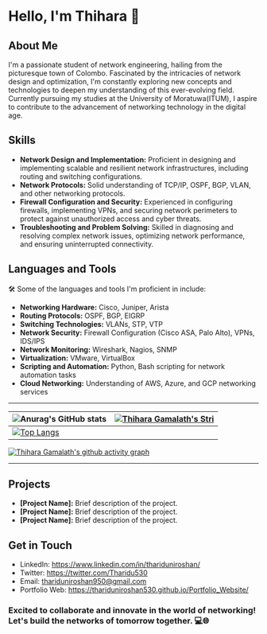 # Hello, I'm Thihara 👋

## About Me
I'm a passionate student of network engineering, hailing from the picturesque town of Colombo. Fascinated by the intricacies of network design and optimization, I'm constantly exploring new concepts and technologies to deepen my understanding of this ever-evolving field. Currently pursuing my studies at the University of Moratuwa(ITUM), I aspire to contribute to the advancement of networking technology in the digital age.

## Skills

- **Network Design and Implementation:** Proficient in designing and implementing scalable and resilient network infrastructures, including routing and switching configurations.
- **Network Protocols:** Solid understanding of TCP/IP, OSPF, BGP, VLAN, and other networking protocols.
- **Firewall Configuration and Security:** Experienced in configuring firewalls, implementing VPNs, and securing network perimeters to protect against unauthorized access and cyber threats.
- **Troubleshooting and Problem Solving:** Skilled in diagnosing and resolving complex network issues, optimizing network performance, and ensuring uninterrupted connectivity.



## Languages and Tools
🛠️ Some of the languages and tools I'm proficient in include:
- **Networking Hardware:** Cisco, Juniper, Arista
- **Routing Protocols:** OSPF, BGP, EIGRP
- **Switching Technologies:** VLANs, STP, VTP
- **Network Security:** Firewall Configuration (Cisco ASA, Palo Alto), VPNs, IDS/IPS
- **Network Monitoring:** Wireshark, Nagios, SNMP
- **Virtualization:** VMware, VirtualBox
- **Scripting and Automation:** Python, Bash scripting for network automation tasks
- **Cloud Networking:** Understanding of AWS, Azure, and GCP networking services



---
| ![Anurag's GitHub stats](https://github-readme-stats.vercel.app/api?username=ThiharaGamalath&show_icons=true&theme=radical) | [![Thihara Gamalath's Stri](https://streak-stats.demolab.com?user=ThiharaGamalath&theme=dark&border_radius=7&mode=weekly)](https://git.io/streak-stats) |
| ------------------------------------------------------------ | ------------------------------------------------------------ |
| [![Top Langs](https://github-readme-stats.vercel.app/api/top-langs/?username=ThiharaGamalath&layout=compact&&show_icons=true&theme=radical)](https://github.com/anuraghazra/github-readme-stats) |                                                             


[![Thihara Gamalath's github activity graph](https://github-readme-activity-graph.vercel.app/graph?username=ThiharaGamalath&bg_color=ffffff&color=ff047d&line=9e4c98&point=403d3d&area=true&hide_border=true)](https://github.com/ashutosh00710/github-readme-activity-graph)

---
## Projects

- **[Project Name]:** Brief description of the project.
- **[Project Name]:** Brief description of the project.
- **[Project Name]:** Brief description of the project.

## Get in Touch

- LinkedIn: https://www.linkedin.com/in/thariduniroshan/
- Twitter: https://twitter.com/Tharidu530
- Email: thariduniroshan950@gmail.com
- Portfolio Web: https://thariduniroshan530.github.io/Portfolio_Website/

### Excited to collaborate and innovate in the world of networking! Let's build the networks of tomorrow together. 💻🌐
